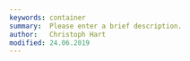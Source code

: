 ```yaml
---
keywords: container
summary:  Please enter a brief description.
author:   Christoph Hart
modified: 24.06.2019
---
```

